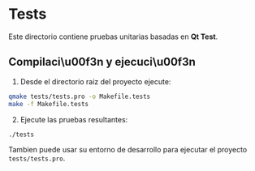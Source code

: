 # Tests

Este directorio contiene pruebas unitarias basadas en **Qt Test**.

## Compilaci\u00f3n y ejecuci\u00f3n

1. Desde el directorio raiz del proyecto ejecute:

```bash
qmake tests/tests.pro -o Makefile.tests
make -f Makefile.tests
```

2. Ejecute las pruebas resultantes:

```bash
./tests
```

Tambien puede usar su entorno de desarrollo para ejecutar el proyecto `tests/tests.pro`.
